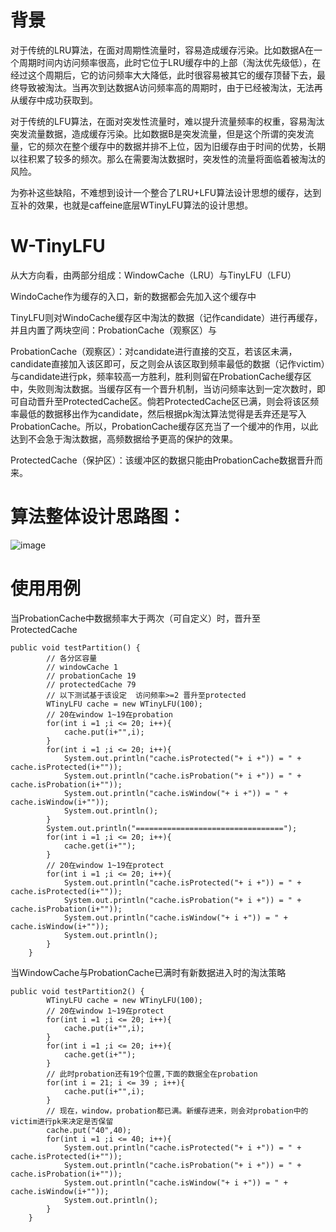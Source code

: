 # 背景

对于传统的LRU算法，在面对周期性流量时，容易造成缓存污染。比如数据A在一个周期时间内访问频率很高，此时它位于LRU缓存中的上部（淘汰优先级低），在经过这个周期后，它的访问频率大大降低，此时很容易被其它的缓存顶替下去，最终导致被淘汰。当再次到达数据A访问频率高的周期时，由于已经被淘汰，无法再从缓存中成功获取到。

对于传统的LFU算法，在面对突发性流量时，难以提升流量频率的权重，容易淘汰突发流量数据，造成缓存污染。比如数据B是突发流量，但是这个所谓的突发流量，它的频次在整个缓存中的数据并排不上位，因为旧缓存由于时间的优势，长期以往积累了较多的频次。那么在需要淘汰数据时，突发性的流量将面临着被淘汰的风险。

为弥补这些缺陷，不难想到设计一个整合了LRU+LFU算法设计思想的缓存，达到互补的效果，也就是caffeine底层WTinyLFU算法的设计思想。

# W-TinyLFU

从大方向看，由两部分组成：WindowCache（LRU）与TinyLFU（LFU）

WindoCache作为缓存的入口，新的数据都会先加入这个缓存中

TinyLFU则对WindoCache缓存区中淘汰的数据（记作candidate）进行再缓存，并且内置了两块空间：ProbationCache（观察区）与

ProbationCache（观察区）：对candidate进行直接的交互，若该区未满，candidate直接加入该区即可，反之则会从该区取到频率最低的数据（记作victim）与candidate进行pk，频率较高一方胜利，胜利则留在ProbationCache缓存区中，失败则淘汰数据。当缓存区有一个晋升机制，当访问频率达到一定次数时，即可自动晋升至ProtectedCache区。倘若ProtectedCache区已满，则会将该区频率最低的数据移出作为candidate，然后根据pk淘汰算法觉得是丢弃还是写入ProbationCache。所以，ProbationCache缓存区充当了一个缓冲的作用，以此达到不会急于淘汰数据，高频数据给予更高的保护的效果。

ProtectedCache（保护区）：该缓冲区的数据只能由ProbationCache数据晋升而来。

# 算法整体设计思路图：

![image](https://github.com/user-attachments/assets/4ef69ecc-349a-4a6e-bafc-90d49f30e03f)


# 使用用例

当ProbationCache中数据频率大于两次（可自定义）时，晋升至ProtectedCache
```
public void testPartition() {
        // 各分区容量
        // windowCache 1
        // probationCache 19
        // protectedCache 79
        // 以下测试基于该设定  访问频率>=2 晋升至protected
        WTinyLFU cache = new WTinyLFU(100);
        // 20在window 1~19在probation
        for(int i =1 ;i <= 20; i++){
            cache.put(i+"",i);
        }
        for(int i =1 ;i <= 20; i++){
            System.out.println("cache.isProtected("+ i +")) = " + cache.isProtected(i+""));
            System.out.println("cache.isProbation("+ i +")) = " + cache.isProbation(i+""));
            System.out.println("cache.isWindow("+ i +")) = " + cache.isWindow(i+""));
            System.out.println();
        }
        System.out.println("=================================");
        for(int i =1 ;i <= 20; i++){
            cache.get(i+"");
        }
        // 20在window 1~19在protect
        for(int i =1 ;i <= 20; i++){
            System.out.println("cache.isProtected("+ i +")) = " + cache.isProtected(i+""));
            System.out.println("cache.isProbation("+ i +")) = " + cache.isProbation(i+""));
            System.out.println("cache.isWindow("+ i +")) = " + cache.isWindow(i+""));
            System.out.println();
        }
    }
```
当WindowCache与ProbationCache已满时有新数据进入时的淘汰策略
```
public void testPartition2() {
        WTinyLFU cache = new WTinyLFU(100);
        // 20在window 1~19在protect
        for(int i =1 ;i <= 20; i++){
            cache.put(i+"",i);
        }
        for(int i =1 ;i <= 20; i++){
            cache.get(i+"");
        }
        // 此时probation还有19个位置,下面的数据全在probation
        for(int i = 21; i <= 39 ; i++){
            cache.put(i+"",i);
        }
        // 现在，window，probation都已满。新缓存进来，则会对probation中的victim进行pk来决定是否保留
        cache.put("40",40);
        for(int i =1 ;i <= 40; i++){
            System.out.println("cache.isProtected("+ i +")) = " + cache.isProtected(i+""));
            System.out.println("cache.isProbation("+ i +")) = " + cache.isProbation(i+""));
            System.out.println("cache.isWindow("+ i +")) = " + cache.isWindow(i+""));
            System.out.println();
        }
    }
```
